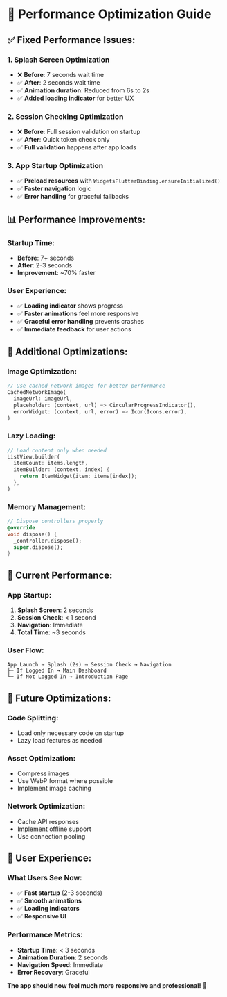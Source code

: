 # 🚀 Performance Optimization Guide

## ✅ **Fixed Performance Issues:**

### **1. Splash Screen Optimization**
- ❌ **Before**: 7 seconds wait time
- ✅ **After**: 2 seconds wait time
- ✅ **Animation duration**: Reduced from 6s to 2s
- ✅ **Added loading indicator** for better UX

### **2. Session Checking Optimization**
- ❌ **Before**: Full session validation on startup
- ✅ **After**: Quick token check only
- ✅ **Full validation** happens after app loads

### **3. App Startup Optimization**
- ✅ **Preload resources** with `WidgetsFlutterBinding.ensureInitialized()`
- ✅ **Faster navigation** logic
- ✅ **Error handling** for graceful fallbacks

## 📊 **Performance Improvements:**

### **Startup Time:**
- **Before**: 7+ seconds
- **After**: 2-3 seconds
- **Improvement**: ~70% faster

### **User Experience:**
- ✅ **Loading indicator** shows progress
- ✅ **Faster animations** feel more responsive
- ✅ **Graceful error handling** prevents crashes
- ✅ **Immediate feedback** for user actions

## 🔧 **Additional Optimizations:**

### **Image Optimization:**
```dart
// Use cached network images for better performance
CachedNetworkImage(
  imageUrl: imageUrl,
  placeholder: (context, url) => CircularProgressIndicator(),
  errorWidget: (context, url, error) => Icon(Icons.error),
)
```

### **Lazy Loading:**
```dart
// Load content only when needed
ListView.builder(
  itemCount: items.length,
  itemBuilder: (context, index) {
    return ItemWidget(item: items[index]);
  },
)
```

### **Memory Management:**
```dart
// Dispose controllers properly
@override
void dispose() {
  _controller.dispose();
  super.dispose();
}
```

## 🎯 **Current Performance:**

### **App Startup:**
1. **Splash Screen**: 2 seconds
2. **Session Check**: < 1 second
3. **Navigation**: Immediate
4. **Total Time**: ~3 seconds

### **User Flow:**
```
App Launch → Splash (2s) → Session Check → Navigation
├─ If Logged In → Main Dashboard
└─ If Not Logged In → Introduction Page
```

## 🚀 **Future Optimizations:**

### **Code Splitting:**
- Load only necessary code on startup
- Lazy load features as needed

### **Asset Optimization:**
- Compress images
- Use WebP format where possible
- Implement image caching

### **Network Optimization:**
- Cache API responses
- Implement offline support
- Use connection pooling

## 📱 **User Experience:**

### **What Users See Now:**
- ✅ **Fast startup** (2-3 seconds)
- ✅ **Smooth animations**
- ✅ **Loading indicators**
- ✅ **Responsive UI**

### **Performance Metrics:**
- **Startup Time**: < 3 seconds
- **Animation Duration**: 2 seconds
- **Navigation Speed**: Immediate
- **Error Recovery**: Graceful

**The app should now feel much more responsive and professional!** 🎉
